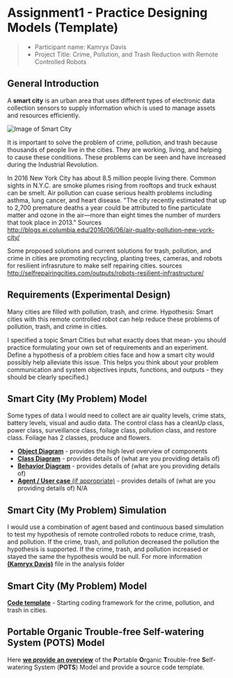 # Assignment1 - Practice Designing Models (Template)


> * Participant name: Kamryx Davis
> * Project Title: Crime, Pollution, and Trash Reduction with Remote Controlled Robots

## General Introduction

A **smart city** is an urban area that uses different types of electronic data collection sensors to supply information which is used to manage assets and resources efficiently.

![Image of Smart City](images/smartcity.png)


It is important to solve the problem of crime, pollution, and trash because thousands of people live in the cities. They are working, living, and helping to cause these conditions. These problems can be seen and have increased during the Industrial Revolution.


In 2016 New York City has about 8.5 million people living there. Common sights in N.Y.C. are smoke plumes rising from rooftops and truck exhaust can be smelt. Air pollution can cuase serious health problems including asthma, lung cancer, and heart disease. "The city recently estimated that up to 2,700 premature deaths a year could be attributed to fine particulate matter and ozone in the air—more than eight times the number of murders that took place in 2013." 
Sources http://blogs.ei.columbia.edu/2016/06/06/air-quality-pollution-new-york-city/


Some proposed solutions and current solutions for trash, pollution, and crime in cities are promoting recycling, planting trees, cameras, and robots for resilient infrasruture to make self repairing cities. 
sources http://selfrepairingcities.com/outputs/robots-resilient-infrastructure/

## Requirements (Experimental Design)
Many cities are filled with pollution, trash, and crime. Hypothesis: Smart cities with this remote controlled robot can help reduce these problems of pollution, trash, and crime in cities.

I specified a topic Smart Cities but what exactly does that mean-  you should practice formulating your own set of requirements and an experiment. Define a hypothesis of a problem cities face and how a smart city would possibly help alleviate this issue. This helps you think about your problem communication and system objectives inputs, functions, and outputs - they should be clearly specified.)

## Smart City (My Problem) Model
Some types of data I would need to collect are air quality levels, crime stats, battery levels, visual and audio data. The control class has a cleanUp class, power class, surveillance class, foilage class, pollution class, and restore class. Foilage has 2 classes, produce and flowers.



* [**Object Diagram**](model/object_diagram.md) - provides the high level overview of components
* [**Class Diagram**](model/class_diagram.md) - provides details of (what are you providing details of)
* [**Behavior Diagram**](model/behavior_diagram.md) - provides details of (what are you providing details of)
* [**Agent / User case** (if appropriate)](model/agent_usecase_diagram.md) - provides details of (what are you providing details of) N/A

## Smart City (My Problem) Simulation
I would use a combination of agent based and continuous based simulation to test my hypothesis of remote controlled robots to reduce crime, trash, and pollution. If the crime, trash, and pollution decreased the pollution the hypothesis is supported. If the crime, trash, and pollution increased or stayed the same the hypothesis would be null. For more information [**(Kamryx Davis)**](analysis/README.md) file in the analysis folder   


## Smart City (My Problem) Model
[**Code template**](code/README.md) - Starting coding framework for the crime, pollution, and trash in cities.

## **P**ortable **O**rganic **T**rouble-free **S**elf-watering System (**POTS**) Model
Here [**we provide an overview**](code/POTS_system/README.md) of the **P**ortable **O**rganic **T**rouble-free **S**elf-watering System (**POTS**) Model and provide a source code template.
